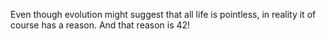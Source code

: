 
Even though evolution might suggest that all life is pointless, in reality it of course has a reason.
And that reason is 42!